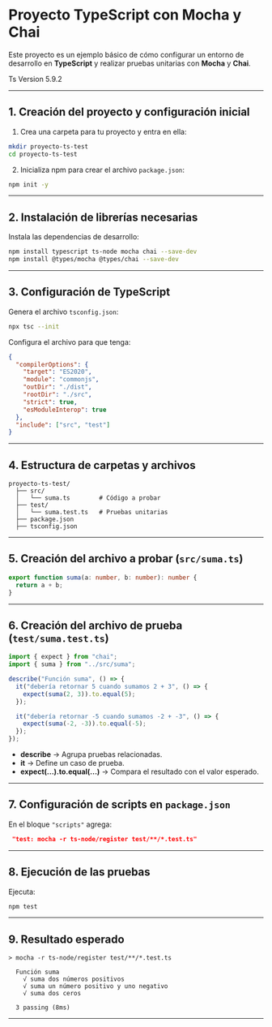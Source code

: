 
# Proyecto TypeScript con Mocha y Chai

Este proyecto es un ejemplo básico de cómo configurar un entorno de desarrollo en **TypeScript** y realizar pruebas unitarias con **Mocha** y **Chai**.

Ts Version 5.9.2

---

## 1. Creación del proyecto y configuración inicial

1. Crea una carpeta para tu proyecto y entra en ella:
```bash
mkdir proyecto-ts-test
cd proyecto-ts-test
```
2. Inicializa npm para crear el archivo `package.json`:
```bash
npm init -y
```

---

## 2. Instalación de librerías necesarias

Instala las dependencias de desarrollo:
```bash
npm install typescript ts-node mocha chai --save-dev
npm install @types/mocha @types/chai --save-dev
```

---

## 3. Configuración de TypeScript

Genera el archivo `tsconfig.json`:
```bash
npx tsc --init
```

Configura el archivo para que tenga:
```json
{
  "compilerOptions": {
    "target": "ES2020",
    "module": "commonjs",
    "outDir": "./dist",
    "rootDir": "./src",
    "strict": true,
    "esModuleInterop": true
  },
  "include": ["src", "test"]
}
```

---

## 4. Estructura de carpetas y archivos

```
proyecto-ts-test/
  ├── src/
  │   └── suma.ts        # Código a probar
  ├── test/
  │   └── suma.test.ts   # Pruebas unitarias
  ├── package.json
  ├── tsconfig.json
```

---

## 5. Creación del archivo a probar (`src/suma.ts`)

```typescript
export function suma(a: number, b: number): number {
  return a + b;
}
```

---

## 6. Creación del archivo de prueba (`test/suma.test.ts`)

```typescript
import { expect } from "chai";
import { suma } from "../src/suma";

describe("Función suma", () => {
  it("debería retornar 5 cuando sumamos 2 + 3", () => {
    expect(suma(2, 3)).to.equal(5);
  });

  it("debería retornar -5 cuando sumamos -2 + -3", () => {
    expect(suma(-2, -3)).to.equal(-5);
  });
});
```

- **describe** → Agrupa pruebas relacionadas.
- **it** → Define un caso de prueba.
- **expect(...).to.equal(...)** → Compara el resultado con el valor esperado.

---

## 7. Configuración de scripts en `package.json`

En el bloque `"scripts"` agrega:
```json
 "test: mocha -r ts-node/register test/**/*.test.ts"
```

---

## 8. Ejecución de las pruebas

Ejecuta:
```bash
npm test
```

---

## 9. Resultado esperado

```
> mocha -r ts-node/register test/**/*.test.ts
   
  Función suma
    √ suma dos números positivos
    √ suma un número positivo y uno negativo
    √ suma dos ceros
    
  3 passing (8ms)
```

---
